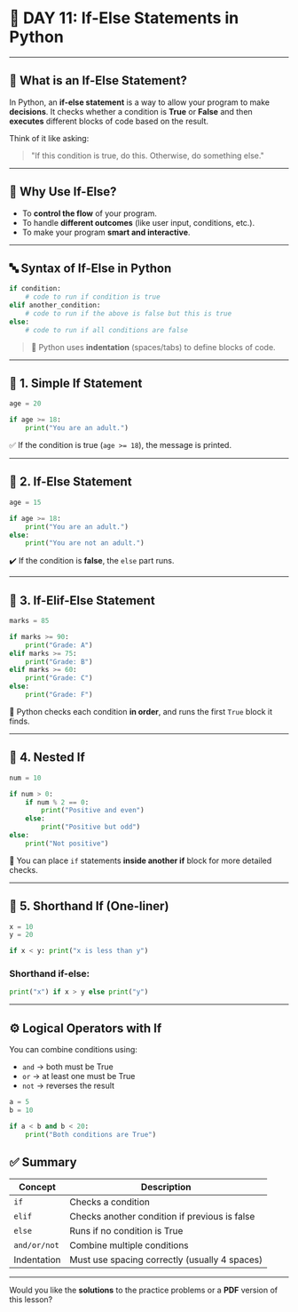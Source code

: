 # 📘 **DAY 11: If-Else Statements in Python**

---

## 🧠 **What is an If-Else Statement?**

In Python, an **if-else statement** is a way to allow your program to make **decisions**. It checks whether a condition is **True** or **False** and then **executes** different blocks of code based on the result.

Think of it like asking:

> "If this condition is true, do this. Otherwise, do something else."

---

## 🧩 **Why Use If-Else?**

* To **control the flow** of your program.
* To handle **different outcomes** (like user input, conditions, etc.).
* To make your program **smart and interactive**.

---

## 🔤 **Syntax of If-Else in Python**

```python
if condition:
    # code to run if condition is true
elif another_condition:
    # code to run if the above is false but this is true
else:
    # code to run if all conditions are false
```

> 🔔 Python uses **indentation** (spaces/tabs) to define blocks of code.

---

## 🔹 **1. Simple If Statement**

```python
age = 20

if age >= 18:
    print("You are an adult.")
```

✅ If the condition is true (`age >= 18`), the message is printed.

---

## 🔹 **2. If-Else Statement**

```python
age = 15

if age >= 18:
    print("You are an adult.")
else:
    print("You are not an adult.")
```

✔️ If the condition is **false**, the `else` part runs.

---

## 🔹 **3. If-Elif-Else Statement**

```python
marks = 85

if marks >= 90:
    print("Grade: A")
elif marks >= 75:
    print("Grade: B")
elif marks >= 60:
    print("Grade: C")
else:
    print("Grade: F")
```

📌 Python checks each condition **in order**, and runs the first `True` block it finds.

---

## 🔹 **4. Nested If**

```python
num = 10

if num > 0:
    if num % 2 == 0:
        print("Positive and even")
    else:
        print("Positive but odd")
else:
    print("Not positive")
```

🧩 You can place `if` statements **inside another if** block for more detailed checks.

---

## 🔹 **5. Shorthand If (One-liner)**

```python
x = 10
y = 20

if x < y: print("x is less than y")
```

### Shorthand if-else:

```python
print("x") if x > y else print("y")
```

---

## ⚙️ Logical Operators with If

You can combine conditions using:

* `and` → both must be True
* `or` → at least one must be True
* `not` → reverses the result

```python
a = 5
b = 10

if a < b and b < 20:
    print("Both conditions are True")
```

## ✅ Summary

| Concept      | Description                                   |
| ------------ | --------------------------------------------- |
| `if`         | Checks a condition                            |
| `elif`       | Checks another condition if previous is false |
| `else`       | Runs if no condition is True                  |
| `and/or/not` | Combine multiple conditions                   |
| Indentation  | Must use spacing correctly (usually 4 spaces) |

---

Would you like the **solutions** to the practice problems or a **PDF** version of this lesson?
